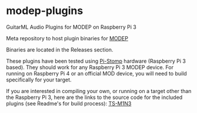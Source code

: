 # modep-plugins
GuitarML Audio Plugins for MODEP on Raspberry Pi 3 

Meta repository to host plugin binaries for [MODEP](https://github.com/BlokasLabs/modep)

Binaries are located in the Releases section. 

These plugins have been tested using [Pi-Stomp](https://github.com/TreeFallSound/pi-stomp) hardware (Raspberry Pi 3 based). They should work for any Raspberry Pi 3 MODEP device. For running on Raspberry Pi 4 or an official MOD device, you will need to build specifically for your target.

If you are interested in compiling your own, or running on a target other than the Raspberry Pi 3, here are the links to the source code for the included plugins (see Readme's for build process):
[TS-M1N3](https://github.com/GuitarML/TS-M1N3/tree/mod)
